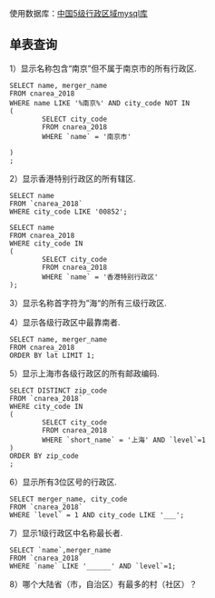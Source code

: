 使用数据库：[中国5级行政区域mysql库](https://github.com/xyxxxxx/china_area_mysql)

## 单表查询

1）显示名称包含“南京”但不属于南京市的所有行政区.

```mysql
SELECT name, merger_name
FROM cnarea_2018
WHERE name LIKE '%南京%' AND city_code NOT IN 
(
		SELECT city_code
		FROM cnarea_2018
		WHERE `name` = '南京市'
			
)
;
```

2）显示香港特别行政区的所有辖区.

```mysql
SELECT name
FROM `cnarea_2018`
WHERE city_code LIKE '00852';

SELECT name
FROM cnarea_2018
WHERE city_code IN 
(
		SELECT city_code
		FROM cnarea_2018
		WHERE `name` = '香港特别行政区'
);
```

3）显示名称首字符为”海“的所有三级行政区.

4）显示各级行政区中最靠南者.

```mysql
SELECT name, merger_name
FROM cnarea_2018
ORDER BY lat LIMIT 1;
```

5）显示上海市各级行政区的所有邮政编码.

```mysql
SELECT DISTINCT zip_code
FROM `cnarea_2018`
WHERE city_code IN
(
		SELECT city_code
		FROM cnarea_2018
		WHERE `short_name` = '上海' AND `level`=1
)
ORDER BY zip_code
;
```

6）显示所有3位区号的行政区.

```MYSQL
SELECT merger_name, city_code
FROM `cnarea_2018`
WHERE `level` = 1 AND city_code LIKE '___';
```

7）显示1级行政区中名称最长者.

```mysql
SELECT `name`,merger_name
FROM `cnarea_2018`
WHERE `name` LIKE '______' AND `level`=1;
```

8）哪个大陆省（市，自治区）有最多的村（社区）？

```MYSQL

```

